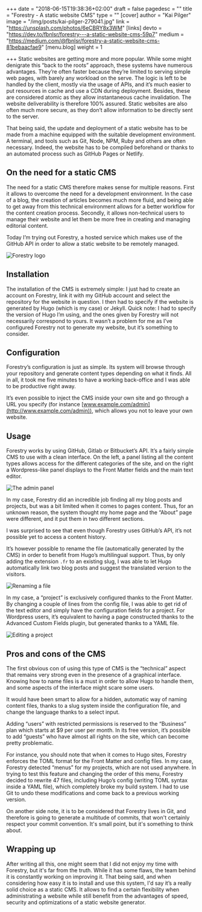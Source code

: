 +++
date = "2018-06-15T19:38:36+02:00"
draft = false
pagedesc = ""
title = "Forestry - A static website CMS"
type = ""
[cover]
author = "Kai Pilger"
image = "/img/posts/kai-pilger-279041.jpg"
link = "https://unsplash.com/photos/6eCBRY8x3WM"
[links]
devto = "https://dev.to/fbnlsr/forestry---a-static-website-cms-59p7"
medium = "https://medium.com/@fbnlsr/forestry-a-static-website-cms-81bebaacfae9"
[menu.blog]
weight = 1

+++
Static websites are getting more and more popular. While some might denigrate this “back to the roots” approach, these systems have numerous advantages. They’re often faster because they’re limited to serving simple web pages, with barely any workload on the serve. The logic is left to be handled by the client, mostly via the usage of APIs, and it’s much easier to put resources in cache and use a CDN during deployment. Besides, these are considered atomic as they allow instantaneous cache invalidation. The website deliverability is therefore 100% assured. Static websites are also often much more secure, as they don’t allow information to be directly sent to the server.

That being said, the update and deployment of a static website has to be made from a machine equipped with the suitable development environment. A terminal, and tools such as Git, Node, NPM, Ruby and others are often necessary. Indeed, the website has to be compiled beforehand or thanks to an automated process such as GitHub Pages or Netlify.

## On the need for a static CMS

The need for a static CMS therefore makes sense for multiple reasons. First it allows to overcome the need for a development environment. In the case of a blog, the creation of articles becomes much more fluid, and being able to get away from this technical environment allows for a better workflow for the content creation process. Secondly, it allows non-technical users to manage their website and let them be more free in creating and managing editorial content.

Today I’m trying out Forestry, a hosted service which makes use of the GitHub API in order to allow a static website to be remotely managed.

![Forestry logo](/img/posts/forestry-logo.jpg "Forestry logo")

## Installation

The installation of the CMS is extremely simple: I just had to create an account on Forestry, link it with my GitHub account and select the repository for the website in question. I then had to specify if the website is generated by Hugo (which is my case) or Jekyll. Quick note: I had to specify the version of Hugo I’m using, and the ones given by Forestry will not necessarily correspond to yours. It wasn’t a problem for me as I’ve configured Forestry not to generate my website, but it’s something to consider.

## Configuration

Forestry’s configuration is just as simple. Its system will browse through your repository and generate content types depending on what it finds. All in all, it took me five minutes to have a working back-office and I was able to be productive right away.

It’s even possible to inject the CMS inside your own site and go through a URL you specify (for instance [www.example.com/admin](http://www.example.com/admin)), which allows you not to leave your own website.

## Usage

Forestry works by using GitHub, Gitlab or Bitbucket’s API. It’s a fairly simple CMS to use with a clean interface. On the left, a panel listing all the content types allows access for the different categories of the site, and on the right a Wordpress-like panel displays to the Front Matter fields and the main text editor.

![The admin panel](/img/posts/forestry1.JPG "The admin panel")

In my case, Forestry did an incredible job finding all my blog posts and projects, but was a bit limited when it comes to pages content. Thus, for an unknown reason, the system thought my home page and the “About” page were different, and it put them in two different sections.

I was surprised to see that even though Forestry uses GitHub’s API, it’s not possible yet to access a content history.

It’s however possible to rename the file (automatically generated by the CMS) in order to benefit from Hugo’s multilingual support. Thus, by only adding the extension `.fr` to an existing slug, I was able to let Hugo automatically link two blog posts and suggest the translated version to the visitors.

![Renaming a file](/img/posts/forestry2.JPG "Renaming a file")

In my case, a “project” is exclusively configured thanks to the Front Matter. By changing a couple of lines from the config file, I was able to get rid of the text editor and simply have the configuration fields for a project. For Wordpress users, it’s equivalent to having a page constructed thanks to the Advanced Custom Fields plugin, but generated thanks to a YAML file.

![Editing a project](/img/posts/forestry3.JPG "Editing a project")

## Pros and cons of the CMS

The first obvious con of using this type of CMS is the “technical” aspect that remains very strong even in the presence of a graphical interface. Knowing how to name files is a must in order to allow Hugo to handle them, and some aspects of the interface might scare some users.

It would have been smart to allow for a hidden, automatic way of naming content files, thanks to a slug system inside the configuration file, and change the language thanks to a select input.

Adding “users” with restricted permissions is reserved to the “Business” plan which starts at $9 per user per month. In its free version, it’s possible to add “guests” who have almost all rights on the site, which can become pretty problematic.

For instance, you should note that when it comes to Hugo sites, Forestry enforces the TOML format for the Front Matter and config files. In my case, Forestry detected “menus” for my projects, which are not used anywhere. In trying to test this feature and changing the order of this menu, Forestry decided to rewrite 47 files, including Hugo’s config (writing TOML syntax inside a YAML file), which completely broke my build system. I had to use Git to undo these modifications and come back to a previous working version.

On another side note, it is to be considered that Forestry lives in Git, and therefore is going to generate a multitude of commits, that won't certainly respect your commit convention. It's small point, but it's something to think about.

## Wrapping up

After writing all this, one might seem that I did not enjoy my time with Forestry, but it's far from the truth. While it has some flaws, the team behind it is constantly working on improving it. That being said, and when considering how easy it is to install and use this system, I'd say it’s a really solid choice as a static CMS. It allows to find a certain flexibility when administrating a website while still benefit from the advantages of speed, security and optimizations of a static website generator.
